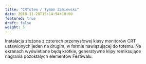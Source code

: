 ```yaml
---
title: "CRTotem / Tymon Zaniewski"
date: 2018-11-28T15:14:54+10:00
featured: true
draft: false
weight: 5
---
```


Instalacja złożona z czterech przemysłowej klasy monitorów CRT ustawionych jeden na drugim, w formie nawiązującej do totemu. Na ekranach wyświetlane będą krótkie, generatywne klipy remiksujące nagrania pozostałych elementów Festiwalu.
